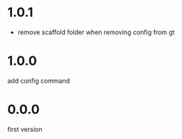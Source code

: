 # 1.0.1

- remove scaffold folder when removing config from gt

# 1.0.0

add config command

# 0.0.0

first version
